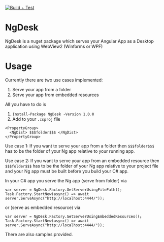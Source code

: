 [![Build + Test](https://github.com/torstenzuther/NgDesk/actions/workflows/dotnet.yml/badge.svg?branch=master)](https://github.com/torstenzuther/NgDesk/actions/workflows/dotnet.yml)

# NgDesk
NgDesk is a nuget package which serves your Angular App as a Desktop application using WebView2 (Winforms or WPF)

# Usage

Currently there are two use cases implemented:
1. Serve your app from a folder
2. Serve your app from embedded resources

All you have to do is

1. `Install-Package NgDesk -Version 1.0.0`
2. Add to your `.csproj` file

```
<PropertyGroup>
  <NgDist> $$$folder$$$ </NgDist>
</PropertyGroup>
```

Use case 1: If you want to serve your app from a folder then `$$$folder$$$` has to be the folder of your Ng app relative to your running app.

Use case 2: If you want to serve your app from an embedded resource then `$$$folder$$$` has to be the folder of your Ng app relative to your project file
and your Ng app must be built before you build your C# app.

In your C# app you serve the Ng app (serve from folder) via
```
var server = NgDesk.Factory.GetServerUsingFilePath();
Task.Factory.StartNew(async() => await server.ServeAsync("http://localhost:4444/"));
```

or (serve as embedded resource) via
```
var server = NgDesk.Factory.GetServerUsingEmbeddedResources();
Task.Factory.StartNew(async() => await server.ServeAsync("http://localhost:4444/"));
```

There are also samples provided.
